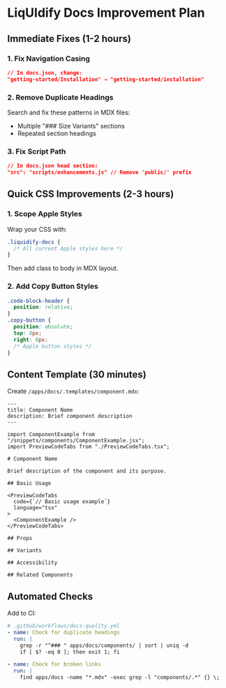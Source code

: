 # LiqUIdify Docs Improvement Plan

## Immediate Fixes (1-2 hours)

### 1. Fix Navigation Casing
```json
// In docs.json, change:
"getting-started/Installation" → "getting-started/installation"
```

### 2. Remove Duplicate Headings
Search and fix these patterns in MDX files:
- Multiple "### Size Variants" sections
- Repeated section headings

### 3. Fix Script Path
```json
// In docs.json head section:
"src": "scripts/enhancements.js" // Remove 'public/' prefix
```

## Quick CSS Improvements (2-3 hours)

### 1. Scope Apple Styles
Wrap your CSS with:
```css
.liquidify-docs {
  /* All current Apple styles here */
}
```

Then add class to body in MDX layout.

### 2. Add Copy Button Styles
```css
.code-block-header {
  position: relative;
}
.copy-button {
  position: absolute;
  top: 8px;
  right: 8px;
  /* Apple button styles */
}
```

## Content Template (30 minutes)

Create `/apps/docs/.templates/component.mdx`:
```mdx
---
title: Component Name
description: Brief component description
---

import ComponentExample from "/snippets/components/ComponentExample.jsx";
import PreviewCodeTabs from "./PreviewCodeTabs.tsx";

# Component Name

Brief description of the component and its purpose.

## Basic Usage

<PreviewCodeTabs
  code={`// Basic usage example`}
  language="tsx"
>
  <ComponentExample />
</PreviewCodeTabs>

## Props

## Variants

## Accessibility

## Related Components
```

## Automated Checks

Add to CI:
```yaml
# .github/workflows/docs-quality.yml
- name: Check for duplicate headings
  run: |
    grep -r "^### " apps/docs/components/ | sort | uniq -d
    if [ $? -eq 0 ]; then exit 1; fi

- name: Check for broken links
  run: |
    find apps/docs -name "*.mdx" -exec grep -l "components/.*" {} \;
```
